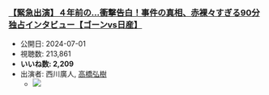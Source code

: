 ### [【緊急出演】４年前の…衝撃告白！事件の真相、赤裸々すぎる90分独占インタビュー【ゴーンvs日産】](https://www.youtube.com/watch?v=sG4mJLLLeBE)
-   公開日: 2024-07-01
-   視聴数: 213,861
-   **いいね数: 2,209**
-   出演者: 西川廣人, [高橋弘樹](/rehacq_fan/people/高橋弘樹 "wikilink")
    - [![](https://img.youtube.com/vi/sG4mJLLLeBE/hqdefault.jpg)](https://www.youtube.com/watch?v=sG4mJLLLeBE)
